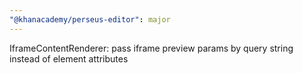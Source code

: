 ```yaml
---
"@khanacademy/perseus-editor": major
---
```


IframeContentRenderer: pass iframe preview params by query string instead of element attributes
